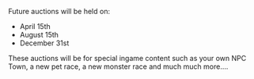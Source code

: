 ---
---
Future auctions will be held on:

*   April 15th
*   August 15th
*   December 31st

These auctions will be for special ingame content such as your own NPC Town, a new pet race, a new monster race and much much more....
